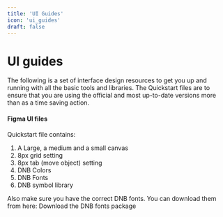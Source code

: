 ```yaml
---
title: 'UI Guides'
icon: 'ui_guides'
draft: false
---
```


# UI guides

The following is a set of interface design resources to get you up and running with all the basic tools and libraries. The Quickstart files are to ensure that you are using the official and most up-to-date versions more than as a time saving action.

#### Figma UI files

Quickstart file contains:

1.  A Large, a medium and a small canvas
2.  8px grid setting
3.  8px tab (move object) setting
4.  DNB Colors
5.  DNB Fonts
6.  DNB symbol library

Also make sure you have the correct DNB fonts. You can download them from here:
Download the DNB fonts package
